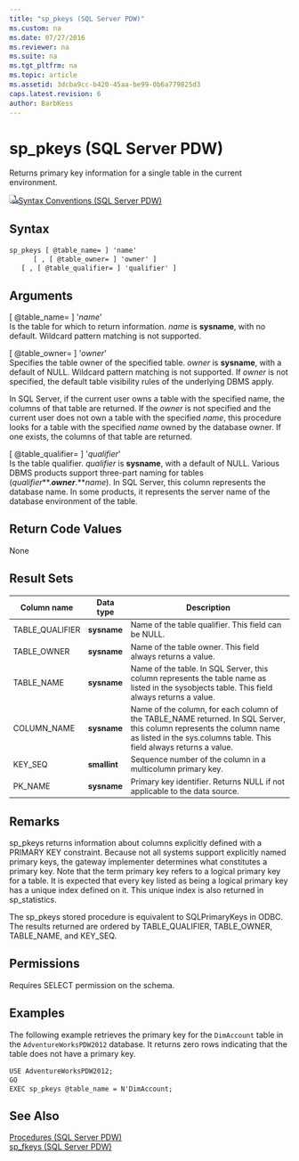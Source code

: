 ```yaml
---
title: "sp_pkeys (SQL Server PDW)"
ms.custom: na
ms.date: 07/27/2016
ms.reviewer: na
ms.suite: na
ms.tgt_pltfrm: na
ms.topic: article
ms.assetid: 3dcba9cc-b420-45aa-be99-0b6a779825d3
caps.latest.revision: 6
author: BarbKess
---
```

# sp_pkeys (SQL Server PDW)
Returns primary key information for a single table in the current environment.  
  
![Topic link icon](../sqlpdw/media/Topic_Link.gif "Topic_Link")[Syntax Conventions &#40;SQL Server PDW&#41;](../sqlpdw/syntax-conventions-sql-server-pdw.md)  
  
## Syntax  
  
```  
sp_pkeys [ @table_name= ] 'name'       
      [ , [ @table_owner= ] 'owner' ]   
   [ , [ @table_qualifier= ] 'qualifier' ]  
```  
  
## Arguments  
[ @table_name= ] '*name*'  
Is the table for which to return information. *name* is **sysname**, with no default. Wildcard pattern matching is not supported.  
  
[ @table_owner= ] '*owner*'  
Specifies the table owner of the specified table. *owner* is **sysname**, with a default of NULL. Wildcard pattern matching is not supported. If *owner* is not specified, the default table visibility rules of the underlying DBMS apply.  
  
In SQL Server, if the current user owns a table with the specified name, the columns of that table are returned. If the *owner* is not specified and the current user does not own a table with the specified *name*, this procedure looks for a table with the specified *name* owned by the database owner. If one exists, the columns of that table are returned.  
  
[ @table_qualifier= ] '*qualifier*'  
Is the table qualifier. *qualifier* is **sysname**, with a default of NULL. Various DBMS products support three-part naming for tables (*qualifier***.***owner***.***name*). In SQL Server, this column represents the database name. In some products, it represents the server name of the database environment of the table.  
  
## Return Code Values  
None  
  
## Result Sets  
  
|Column name|Data type|Description|  
|---------------|-------------|---------------|  
|TABLE_QUALIFIER|**sysname**|Name of the table qualifier. This field can be NULL.|  
|TABLE_OWNER|**sysname**|Name of the table owner. This field always returns a value.|  
|TABLE_NAME|**sysname**|Name of the table. In SQL Server, this column represents the table name as listed in the sysobjects table. This field always returns a value.|  
|COLUMN_NAME|**sysname**|Name of the column, for each column of the TABLE_NAME returned. In SQL Server, this column represents the column name as listed in the sys.columns table. This field always returns a value.|  
|KEY_SEQ|**smallint**|Sequence number of the column in a multicolumn primary key.|  
|PK_NAME|**sysname**|Primary key identifier. Returns NULL if not applicable to the data source.|  
  
## Remarks  
sp_pkeys returns information about columns explicitly defined with a PRIMARY KEY constraint. Because not all systems support explicitly named primary keys, the gateway implementer determines what constitutes a primary key. Note that the term primary key refers to a logical primary key for a table. It is expected that every key listed as being a logical primary key has a unique index defined on it. This unique index is also returned in sp_statistics.  
  
The sp_pkeys stored procedure is equivalent to SQLPrimaryKeys in ODBC. The results returned are ordered by TABLE_QUALIFIER, TABLE_OWNER, TABLE_NAME, and KEY_SEQ.  
  
## Permissions  
Requires SELECT permission on the schema.  
  
## Examples  
The following example retrieves the primary key for the `DimAccount` table in the `AdventureWorksPDW2012` database. It returns zero rows indicating that the table does not have a primary key.  
  
```  
USE AdventureWorksPDW2012;  
GO  
EXEC sp_pkeys @table_name = N'DimAccount;  
```  
  
## See Also  
[Procedures &#40;SQL Server PDW&#41;](../sqlpdw/procedures-sql-server-pdw.md)  
[sp_fkeys &#40;SQL Server PDW&#41;](../sqlpdw/sp-fkeys-sql-server-pdw.md)  
  
